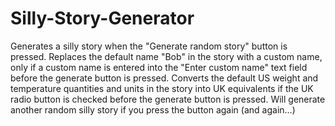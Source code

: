 # Silly-Story-Generator
Generates a silly story when the "Generate random story" button is pressed. Replaces the default name "Bob" in the story with a custom name, only if a custom name is entered into the "Enter custom name" text field before the generate button is pressed. Converts the default US weight and temperature quantities and units in the story into UK equivalents if the UK radio button is checked before the generate button is pressed. Will generate another random silly story if you press the button again (and again...)
